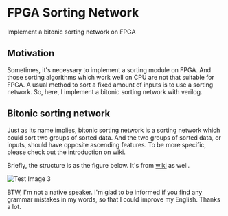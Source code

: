 # FPGA Sorting Network
Implement a bitonic sorting network on FPGA
## Motivation
Sometimes, it's necessary to implement a sorting module on FPGA. And those sorting algorithms which work well on CPU are not that suitable for FPGA. A usual method to sort a fixed amount of inputs is to use a sorting network. So, here, I implement a bitonic sorting network with verilog. 
## Bitonic sorting network
Just as its name implies, bitonic sorting network is a sorting network which could sort two groups of sorted data. And the two groups of sorted data, or inputs, should have opposite ascending features. To be more specific, please check out the introduction on [wiki](https://en.wikipedia.org/wiki/Bitonic_sorter).

Briefly, the structure is as the figure below. It's from [wiki](https://en.wikipedia.org/wiki/Bitonic_sorter) as well.


![Test Image 3](https://github.com/john9636/SortingNetwork/blob/master/SortingNetwork/bitonic_sorting.png)





BTW, I'm not a native speaker. I'm glad to be informed if you find any grammar mistakes in my words, so that I could improve my English. Thanks a lot.
